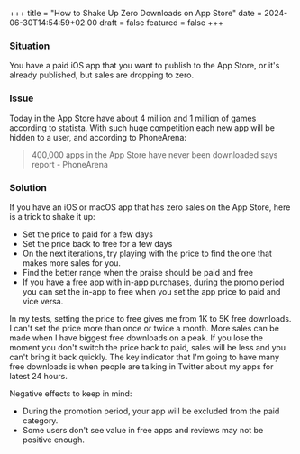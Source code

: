 +++
title = "How to Shake Up Zero Downloads on App Store"
date = 2024-06-30T14:54:59+02:00
draft = false
featured = false
+++

### Situation 

You have a paid iOS app that you want to publish to the App Store, or it's already published, but sales are dropping to zero.

### Issue

Today in the App Store have about 4 million and 1 million of games according to statista. With such huge competition each new app will be hidden to a user, and according to PhoneArena:

> 400,000 apps in the App Store have never been downloaded says report - PhoneArena

### Solution

If you have an iOS or macOS app that has zero sales on the App Store, here is a trick to shake it up:

* Set the price to paid for a few days
* Set the price back to free for a few days
* On the next iterations, try playing with the price to find the one that makes more sales for you.
* Find the better range when the praise should be paid and free
* If you have a free app with in-app purchases, during the promo period you can set the in-app to free when you set the app price to paid and vice versa.

In my tests, setting the price to free gives me from 1K to 5K free downloads. I can't set the price more than once or twice a month. More sales can be made when I have biggest free downloads on a peak. If you lose the moment you don't switch the price back to paid, sales will be less and you can't bring it back quickly. The key indicator that I'm going to have many free downloads is when people are talking in Twitter about my apps for latest 24 hours. 

Negative effects to keep in mind:

* During the promotion period, your app will be excluded from the paid category.
* Some users don't see value in free apps and reviews may not be positive enough.
